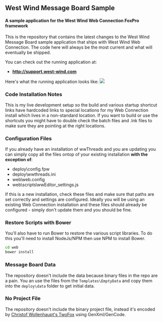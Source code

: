 ## West Wind Message Board Sample
#### A sample application for the West Wind Web Connection FoxPro framework

This is the repository that contains the latest changes to the West Wind Message Board sample application that ships with West Wind Web Connection. The code here will always be the most current and what will eventually be shipped.

You can check out the running application at:

* **<a href='http://support.west-wind.com' target='wwthreadsexternal'>http://support.west-wind.com</a>**

Here's what the running application looks like:
![](http://support.west-wind.com/PostImages/2016/_4LF0SCEV7.png)


### Code Installation Notes
This is my live development setup so the build and various startup shortcut links have hardcoded links to special locations for my Web Connection install which lives in a non-standard location. If you want to build or use the shortcuts you might have to double check the batch files and .lnk files to make sure they are pointing at the right locations.

### Configuration Files
If you already have an installation of wwThreads and you are updating you can simply copy all the files ontop of your existing installation **with the exception of**:

* deploy\config.fpw
* deploy\wwthreads.ini
* web\web.config
* web\scripts\wwEditor_settings.js

If this is a new installation, check these files and make sure that paths are set correctly and settings are configured. Ideally you will be using an existing Web Connection installation and these files should already be configured - simply don't update them and you should be fine.

### Restore Scripts with Bower
You'll also have to run Bower to restore the various script libraries. To do this you'll need to install NodeJs/NPM then use NPM to install Bower.

```cmd
cd web
bower install
```

### Message Board Data
The repository doesn't include the data because binary files in the repo are a pain. You an use the files from the `Templates\EmptyData` and copy them into the `deploy\data` folder to get initial data.

### No Project File
The repository doesn't include the binary project file, instead it's encoded by [Christof Wollenhaupt's TwoFox](http://www.foxpert.com/downloads.htm) using GenXml/GenCode.